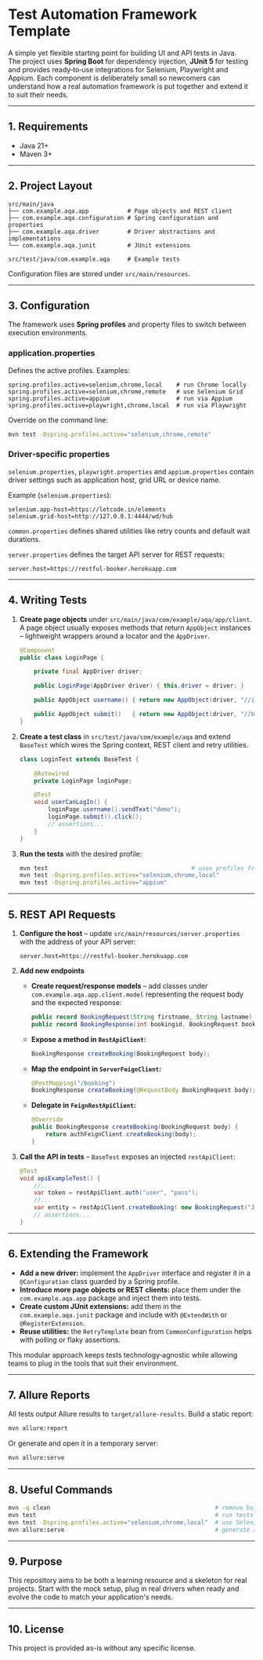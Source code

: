 # Test Automation Framework Template

A simple yet flexible starting point for building UI and API tests in Java.  
The project uses **Spring Boot** for dependency injection, **JUnit 5** for
testing and provides ready‑to‑use integrations for Selenium, Playwright and
Appium.  Each component is deliberately small so newcomers can understand how a
real automation framework is put together and extend it to suit their needs.

---

## 1. Requirements

- Java 21+
- Maven 3+

---

## 2. Project Layout

```
src/main/java
├── com.example.aqa.app           # Page objects and REST client
├── com.example.aqa.configuration # Spring configuration and properties
├── com.example.aqa.driver        # Driver abstractions and implementations
└── com.example.aqa.junit         # JUnit extensions

src/test/java/com.example.aqa     # Example tests
```

Configuration files are stored under `src/main/resources`.

---

## 3. Configuration

The framework uses **Spring profiles** and property files to switch between
execution environments.

### application.properties
Defines the active profiles. Examples:

```properties
spring.profiles.active=selenium,chrome,local    # run Chrome locally
spring.profiles.active=selenium,chrome,remote   # use Selenium Grid
spring.profiles.active=appium                   # run via Appium
spring.profiles.active=playwright,chrome,local  # run via Playwright
```

Override on the command line:

```bash
mvn test -Dspring.profiles.active="selenium,chrome,remote"
```

### Driver‑specific properties
`selenium.properties`, `playwright.properties` and `appium.properties` contain
driver settings such as application host, grid URL or device name.

Example (`selenium.properties`):

```properties
selenium.app-host=https://letcode.in/elements
selenium.grid-host=http://127.0.0.1:4444/wd/hub
```

`common.properties` defines shared utilities like retry counts and default wait
durations.

`server.properties` defines the target API server for REST requests:

```properties
server.host=https://restful-booker.herokuapp.com
```

---

## 4. Writing Tests

1. **Create page objects** under
   `src/main/java/com/example/aqa/app/client`.  A page object usually exposes
   methods that return `AppObject` instances – lightweight wrappers around a
   locator and the `AppDriver`.

   ```java
   @Component
   public class LoginPage {
   
       private final AppDriver driver;
   
       public LoginPage(AppDriver driver) { this.driver = driver; }
   
       public AppObject username() { return new AppObject(driver, "//input[@id='user']"); }
   
       public AppObject submit()   { return new AppObject(driver, "//button[@id='login']"); }
   }
   ```

2. **Create a test class** in `src/test/java/com/example/aqa` and extend
   `BaseTest` which wires the Spring context, REST client and retry utilities.

   ```java
   class LoginTest extends BaseTest {
   
       @Autowired
       private LoginPage loginPage;

       @Test
       void userCanLogIn() {
           loginPage.username().sendText("demo");
           loginPage.submit().click();
           // assertions...
       }
   }
   ```

3. **Run the tests** with the desired profile:

   ```bash
   mvn test                                         # uses profiles from application.properties (default: mock driver)
   mvn test -Dspring.profiles.active="selenium,chrome,local"
   mvn test -Dspring.profiles.active="appium"
   ```

---

## 5. REST API Requests

1. **Configure the host** – update `src/main/resources/server.properties` with
   the address of your API server:

   ```properties
   server.host=https://restful-booker.herokuapp.com
   ```

2. **Add new endpoints**

   - **Create request/response models** – add classes under
     `com.example.aqa.app.client.model` representing the request body and
     the expected response:

     ```java
     public record BookingRequest(String firstname, String lastname) {}
     public record BookingResponse(int bookingid, BookingRequest booking) {}
     ```

   - **Expose a method in `RestApiClient`:**

     ```java
     BookingResponse createBooking(BookingRequest body);
     ```

   - **Map the endpoint in `ServerFeignClient`:**

     ```java
     @PostMapping("/booking")
     BookingResponse createBooking(@RequestBody BookingRequest body);
     ```

   - **Delegate in `FeignRestApiClient`:**

     ```java
     @Override
     public BookingResponse createBooking(BookingRequest body) {
         return authFeignClient.createBooking(body);
     }
     ```

3. **Call the API in tests** – `BaseTest` exposes an injected
   `restApiClient`:

   ```java
   @Test
   void apiExampleTest() {
       //...
       var token = restApiClient.auth("user", "pass");
       //...
       var entity = restApiClient.createBooking( new BookingRequest("John", "Doe"));
       // assertions...
   }
   ```

---

## 6. Extending the Framework

- **Add a new driver:** implement the `AppDriver` interface and register it in a
  `@Configuration` class guarded by a Spring profile.
- **Introduce more page objects or REST clients:** place them under the
  `com.example.aqa.app` package and inject them into tests.
- **Create custom JUnit extensions:** add them in the `com.example.aqa.junit`
  package and include with `@ExtendWith` or `@RegisterExtension`.
- **Reuse utilities:** the `RetryTemplate` bean from `CommonConfiguration` helps
  with polling or flaky assertions.

This modular approach keeps tests technology‑agnostic while allowing teams to
plug in the tools that suit their environment.

---

## 7. Allure Reports

All tests output Allure results to `target/allure-results`. Build a static
report:

```bash
mvn allure:report
```

Or generate and open it in a temporary server:

```bash
mvn allure:serve
```

---

## 8. Useful Commands

```bash
mvn -q clean                                               # remove build outputs
mvn test                                                   # run tests with profiles from application.properties
mvn test -Dspring.profiles.active="selenium,chrome,local"  # use Selenium
mvn allure:serve                                           # generate and open Allure report
```

---

## 9. Purpose

This repository aims to be both a learning resource and a skeleton for real
projects. Start with the mock setup, plug in real drivers when ready and evolve
the code to match your application's needs.

---

## 10. License

This project is provided as-is without any specific license.

